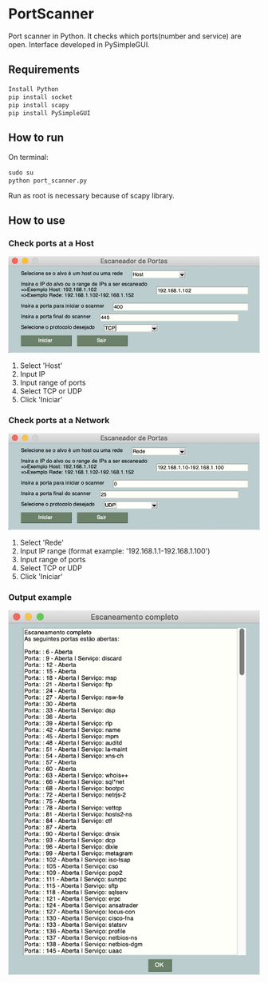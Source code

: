 # PortScanner

Port scanner in Python. It checks which ports(number and service) are open. Interface developed in PySimpleGUI.

## Requirements

```
Install Python
pip install socket
pip install scapy
pip install PySimpleGUI
```

## How to run

On terminal:

```
sudo su
python port_scanner.py
```

Run as root is necessary because of scapy library.

## How to use

### Check ports at a Host

![alt text](https://github.com/gabriellm1/PortScanner/blob/master/images/host_print.png)

1. Select 'Host'
2. Input IP
3. Input range of ports
4. Select TCP or UDP
5. Click 'Iniciar'

### Check ports at a Network

![alt text](https://github.com/gabriellm1/PortScanner/blob/master/images/rede_print.png)

1. Select 'Rede'
2. Input IP range (format example: '192.168.1.1-192.168.1.100')
3. Input range of ports
4. Select TCP or UDP
5. Click 'Iniciar'

### Output example

![alt text](https://github.com/gabriellm1/PortScanner/blob/master/images/output_print.png)
